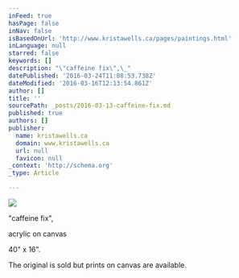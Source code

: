 ```yaml
---
inFeed: true
hasPage: false
inNav: false
isBasedOnUrl: 'http://www.kristawells.ca/pages/paintings.html'
inLanguage: null
starred: false
keywords: []
description: "\"caffeine fix\",\_"
datePublished: '2016-03-24T11:08:53.738Z'
dateModified: '2016-03-16T12:13:54.861Z'
author: []
title: ''
sourcePath: _posts/2016-03-13-caffeine-fix.md
published: true
authors: []
publisher:
  name: kristawells.ca
  domain: www.kristawells.ca
  url: null
  favicon: null
_context: 'http://schema.org'
_type: Article

---
```

[][0]
![](https://s3-us-west-2.amazonaws.com/the-grid-img/p/b3fb1805c6f9ca1d974165620eeddda0a0805376.jpg)

"caffeine fix", 

acrylic on canvas

40" x 16". 

The original is sold but prints on canvas are available. 

[0]: null